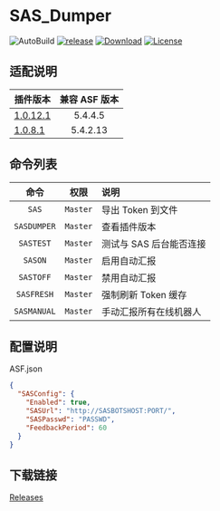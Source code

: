 # SAS_Dumper

![AutoBuild][workflow_b] [![release][release_b]][release] [![Download][download_b]][release] [![License][license_b]][license]

## 适配说明

| 插件版本                                                               | 兼容 ASF 版本 |
| ---------------------------------------------------------------------- | :-----------: |
| [1.0.12.1](https://github.com/chr233/SAS_Dumper/releases/tag/1.0.12.1) |    5.4.4.5    |
| [1.0.8.1](https://github.com/chr233/SAS_Dumper/releases/tag/1.0.8.1)   |   5.4.2.13    |

## 命令列表

|    命令     |   权限   | 说明                    |
| :---------: | :------: | :---------------------- |
|    `SAS`    | `Master` | 导出 Token 到文件       |
| `SASDUMPER` | `Master` | 查看插件版本            |
|  `SASTEST`  | `Master` | 测试与 SAS 后台能否连接 |
|   `SASON`   | `Master` | 启用自动汇报            |
|  `SASTOFF`  | `Master` | 禁用自动汇报            |
| `SASFRESH`  | `Master` | 强制刷新 Token 缓存     |
| `SASMANUAL` | `Master` | 手动汇报所有在线机器人  |

## 配置说明

ASF.json

```json
{
  "SASConfig": {
    "Enabled": true,
    "SASUrl": "http://SASBOTSHOST:PORT/",
    "SASPasswd": "PASSWD",
    "FeedbackPeriod": 60
  }
}
```

## 下载链接

[Releases](https://github.com/chr233/SAS_Dumper/releases)

[workflow_b]: https://img.shields.io/github/actions/workflow/status/chr233/SAS_Dumper/autobuild.yml?logo=github
[download_b]: https://img.shields.io/github/downloads/chr233/SAS_Dumper/total
[release]: https://github.com/chr233/SAS_Dumper/releases
[release_b]: https://img.shields.io/github/v/release/chr233/SAS_Dumper
[license]: https://github.com/chr233/SAS_Dumper/blob/master/license
[license_b]: https://img.shields.io/github/license/chr233/SAS_Dumper
